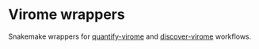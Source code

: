 # Virome wrappers

Snakemake wrappers for [quantify-virome](https://github.com/avilab/quantify-virome) and [discover-virome](https://github.com/avilab/discover-virome) workflows.
 
